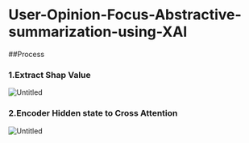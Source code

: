 # User-Opinion-Focus-Abstractive-summarization-using-XAI


##Process

### 1.Extract Shap Value

![Untitled](https://s3-us-west-2.amazonaws.com/secure.notion-static.com/f9839d60-0c59-4fe3-a9f8-6bce6e1f7ae5/Untitled.png)

### 2.Encoder Hidden state to Cross Attention 

![Untitled](https://s3-us-west-2.amazonaws.com/secure.notion-static.com/898ff7bb-a152-49c8-9125-7c75531ca726/Untitled.png)
